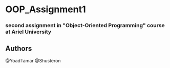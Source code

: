 # OOP_Assignment1
### second assignment in "Object-Oriented Programming" course at Ariel University 
## Authors
@YoadTamar
@Shusteron
